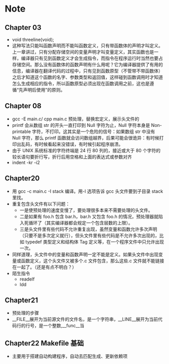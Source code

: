 # Note

## Chapter 03

- void threeline(void);
- 这种写法只能叫函数声明而不能叫函数定义，只有带函数体的声明才叫定义。上一章讲过，只有分配存储空间的变量声明才叫变量定义，其实函数也是一样，编译器只有见到函数定义才会生成指令，而指令在程序运行时当然也要占存储空间。那么没有函数体的函数声明有什么用呢？它为编译器提供了有用的信息，编译器在翻译代码的过程中，只有见到函数原型（不管带不带函数体）之后才知道这个函数的名字、参数类型和返回值，这样碰到函数调用时才知道怎么生成相应的指令，所以函数原型必须出现在函数调用之前，这也是遵循“先声明后使用”的原则。

## Chapter 08

- gcc -E main.c/ cpp main.c 预处理，替换宏定义，展示头文件的
- printf 会从数组 str 的开头一直打印到 Null 字符为止，Null 字符本身是 Non-printable 字符，不打印。这其实是一个危险的信号：如果数组 str 中没有 Null 字符，那么 printf 函数就会访问数组越界，后果可能会很诡异：有时候打印出乱码，有时候看起来没错误，有时候引起程序崩溃。
- 由于 UNIX 系统标准的字符终端是 24 行 80 列的，接近或大于 80 个字符的较长语句要折行写，折行后用空格和上面的表达式或参数对齐
- indent -kr -i2

## Chapter20

- 用 gcc -c main.c -I stack 编译。用-I 选项告诉 gcc 头文件要到子目录 stack 里找。
- 重复包含头文件有以下问题：
  - 一是使预处理的速度变慢了，要处理很多本来不需要处理的头文件。
  - 二是如果有 foo.h 包含 bar.h，bar.h 又包含 foo.h 的情况，预处理器就陷入死循环了（其实编译器都会规定一个包含层数的上限）。
  - 三是头文件里有些代码不允许重复出现，虽然变量和函数允许多次声明（只要不是多次定义就行），但头文件里有些代码是不允许多次出现的，比如 typedef 类型定义和结构体 Tag 定义等，在一个程序文件中只允许出现一次。
- 同样道理，头文件中的变量和函数声明一定不能是定义。如果头文件中出现变量或函数定义，这个头文件又被多个.c 文件包含，那么这些.c 文件就不能链接在一起了。（还是有点不明白？）
- 陌生指令
  - readelf
  - ldd

## Chapter21

- 预处理的步骤
- \_\_FILE\_\_展开为当前源文件的文件名，是一个字符串，\_\_LINE\_\_展开为当前代码行的行号，是一个整数,\_\_func\_\_当

## Chapter22 Makefile 基础

- 主要用于搭建自动构建程序，自动去匹配生成、更新依赖项
